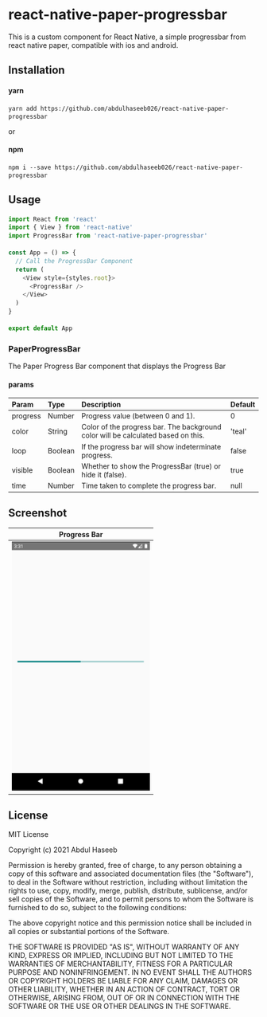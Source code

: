 # react-native-paper-progressbar

This is a custom component for React Native, a simple progressbar from react native paper, compatible with ios and android.

## Installation

#### yarn

```
yarn add https://github.com/abdulhaseeb026/react-native-paper-progressbar
```

or

#### npm

```
npm i --save https://github.com/abdulhaseeb026/react-native-paper-progressbar
```

## Usage

```js
import React from 'react'
import { View } from 'react-native'
import ProgressBar from 'react-native-paper-progressbar'

const App = () => {
  // Call the ProgressBar Component
  return (
    <View style={styles.root}>
      <ProgressBar />
    </View>
  )
}

export default App
```

### PaperProgressBar

The Paper Progress Bar component that displays the Progress Bar

#### params

| Param    | Type    | Description                                                                       | Default |
| :------- | :------ | :-------------------------------------------------------------------------------- | :------ |
| progress | Number  | Progress value (between 0 and 1).                                                 | 0       |
| color    | String  | Color of the progress bar. The background color will be calculated based on this. | 'teal'  |
| loop     | Boolean | If the progress bar will show indeterminate progress.                             | false   |
| visible  | Boolean | Whether to show the ProgressBar (true) or hide it (false).                        | true    |
| time     | Number  | Time taken to complete the progress bar.                                          | null    |

<!--
## Contributing

## Credits -->

## Screenshot

|                                   Progress Bar                                    |
| :-------------------------------------------------------------------------------: |
| <img src="./src/components/ProgressBar/screenshots/progressbar.png" height="500"> |

## License

MIT License

Copyright (c) 2021 Abdul Haseeb

Permission is hereby granted, free of charge, to any person obtaining a copy
of this software and associated documentation files (the "Software"), to deal
in the Software without restriction, including without limitation the rights
to use, copy, modify, merge, publish, distribute, sublicense, and/or sell
copies of the Software, and to permit persons to whom the Software is
furnished to do so, subject to the following conditions:

The above copyright notice and this permission notice shall be included in all
copies or substantial portions of the Software.

THE SOFTWARE IS PROVIDED "AS IS", WITHOUT WARRANTY OF ANY KIND, EXPRESS OR
IMPLIED, INCLUDING BUT NOT LIMITED TO THE WARRANTIES OF MERCHANTABILITY,
FITNESS FOR A PARTICULAR PURPOSE AND NONINFRINGEMENT. IN NO EVENT SHALL THE
AUTHORS OR COPYRIGHT HOLDERS BE LIABLE FOR ANY CLAIM, DAMAGES OR OTHER
LIABILITY, WHETHER IN AN ACTION OF CONTRACT, TORT OR OTHERWISE, ARISING FROM,
OUT OF OR IN CONNECTION WITH THE SOFTWARE OR THE USE OR OTHER DEALINGS IN THE
SOFTWARE.
